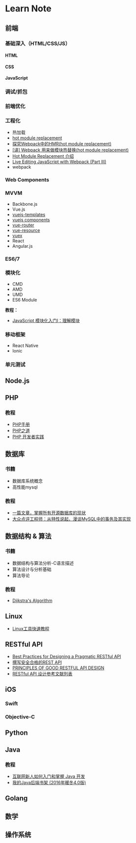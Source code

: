 Learn Note
========

## 前端

### 基础深入（HTML/CSS/JS）

#### HTML

#### CSS

#### JavaScript

### 调试/抓包

### 前端优化

### 工程化

- 热加载
 - [hot module replacement](https://github.com/webpack/docs/wiki/hot-module-replacement)
 - [探究Webpack中的HMR(hot module replacement)](https://blog.oyyd.net/post/how_does_react_hot_loader_works)
 - [[译] Webpack 用来做模块热替换(hot module replacement)](https://segmentfault.com/a/1190000003872635)
 - [Hot Module Replacement 介绍](http://cupools.github.io/2016/07010/)
 - [Live Editing JavaScript with Webpack (Part III)](http://jlongster.com/Backend-Apps-with-Webpack--Part-III)
- webpack

### Web Components

### MVVM

- Backbone.js
- Vue.js
 - [vuejs-templates](http://vuejs-templates.github.io/webpack/index.html)
 - [vuejs components](https://coligo.io/vuejs-components/)
 - [vue-router](http://router.vuejs.org/zh-cn/installation.html)
 - [vue-resource](https://github.com/vuejs/vue-resource)
 - [vuex](https://github.com/vuejs/vuex)
- React
- Angular.js

### ES6/7

### 模块化

- CMD
- AMD
- UMD
- ES6 Module

**教程：**

- [JavaScript 模块化入门Ⅰ：理解模块](https://zhuanlan.zhihu.com/p/22890374?hmsr=toutiao.io&utm_medium=toutiao.io&utm_source=toutiao.io)

### 移动框架

- React Native
- Ionic

### 单元测试

## Node.js

## PHP

### 教程

- [PHP手册](http://php.net/manual/zh/index.php)
- [PHP之道](http://laravel-china.github.io/php-the-right-way/)
- [PHP 开发者实践](https://www.gitbook.com/book/ryancao/php-developer-prepares/details)

## 数据库

### 书籍

 - 数据库系统概念
 - 高性能mysql

### 教程

 - [一篇文章，掌握所有开源数据库的现状](http://mp.weixin.qq.com/s?__biz=MzA5NzkxMzg1Nw==&mid=2653159940&idx=1&sn=8dae7a9184290fcc164fc9afe46ee78f&scene=1&srcid=0629y6BPCB62CZehWrcvyarf#wechat_redirect)
 - [大众点评工程师：从特性说起，漫谈MySQL中的事务及其实现](http://dbaplus.cn/news-11-515-1.html)

## 数据结构 & 算法

### 书籍

 - 数据结构与算法分析-C语言描述
 - 算法设计与分析基础
 - 算法导论

### 教程

 - [Dijkstra's Algorithm](https://www.programmingalgorithms.com/algorithm/dijkstra's-algorithm?lang=PHP)

## Linux

- [Linux工具快速教程](http://linuxtools-rst.readthedocs.io/zh_CN/latest/)

## RESTful API

- [Best Practices for Designing a Pragmatic RESTful API](http://www.vinaysahni.com/best-practices-for-a-pragmatic-restful-api)
- [撰写安全合格的REST API](https://zhuanlan.zhihu.com/p/20034107)
- [PRINCIPLES OF GOOD RESTFUL API DESIGN](https://codeplanet.io/principles-good-restful-api-design/)
- [RESTful API 设计参考文献列表](https://github.com/aisuhua/restful-api-design-references)

## iOS

### Swift

### Objective-C

## Python

## Java

### 教程

 - [互联网新人如何入门和掌握 Java 开发](https://zhuanlan.zhihu.com/p/21371311?hmsr=toutiao.io&utm_medium=toutiao.io&utm_source=toutiao.io)
 - [我的Java后端书架 (2016年暖冬4.0版)](http://calvin1978.blogcn.com/articles/bookshelf16.html?hmsr=toutiao.io&utm_medium=toutiao.io&utm_source=toutiao.io)

## Golang

## 数学

## 操作系统


